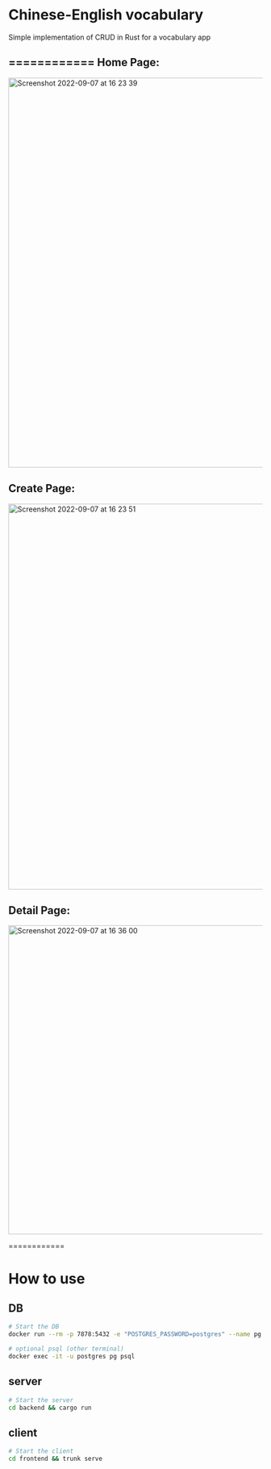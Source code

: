 Chinese-English vocabulary
======
Simple implementation of CRUD in Rust for a vocabulary app

============
Home Page:
---------

<img width="773" alt="Screenshot 2022-09-07 at 16 23 39" src="https://user-images.githubusercontent.com/81642088/188832479-6d958225-bb69-4ae3-b59b-f1e4b0a2253f.png">

Create Page:
---------
<img width="765" alt="Screenshot 2022-09-07 at 16 23 51" src="https://user-images.githubusercontent.com/81642088/188832524-0bc6932d-335e-4a34-a014-8fc971b57a6c.png">

Detail Page:
---------
<img width="613" alt="Screenshot 2022-09-07 at 16 36 00" src="https://user-images.githubusercontent.com/81642088/188832563-e0c2d059-a37e-458b-b4c9-e407ebd1ff9c.png">


============


How to use
======

## DB

```sh
# Start the DB
docker run --rm -p 7878:5432 -e "POSTGRES_PASSWORD=postgres" --name pg postgres:14

# optional psql (other terminal)
docker exec -it -u postgres pg psql
```

## server

```sh
# Start the server
cd backend && cargo run
```


## client

```sh
# Start the client
cd frontend && trunk serve
```
